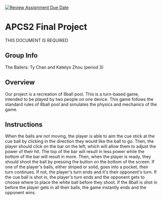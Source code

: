 [![Review Assignment Due Date](https://classroom.github.com/assets/deadline-readme-button-24ddc0f5d75046c5622901739e7c5dd533143b0c8e959d652212380cedb1ea36.svg)](https://classroom.github.com/a/syDSSnTt)
# APCS2 Final Project
THIS DOCUMENT IS REQUIRED
## Group Info
The Ballers: Ty Chan and Katelyn Zhou (period 3)
## Overview
Our project is a recreation of 8ball pool. This is a turn-based game, intended to be played by two people on one device. This game follows the standard rules of 8ball pool and simulates the physics and mechanics of the game.
## Instructions
When the balls are not moving, the player is able to aim the cue stick at the cue ball by clicking in the direction they would like the ball to go. Then, the player should click on the bar on the left, which will allow them to adjust the power of their hit. The top of the bar will result in less power while the bottom of the bar will result in more. Then, when the player is ready, they should shoot the ball by pressing the button on the bottom of the screen. If one of the player's balls, either striped or solid, goes into a pocket, their turn continues. If not, the player's turn ends and it's their opponent's turn. If the cue ball is shot in, the player's turn ends and the opponent gets to choose where to place the white ball before they shoot. If the 8ball is shot in before the player gets in all their balls, the game instantly ends and the opponent wins.
